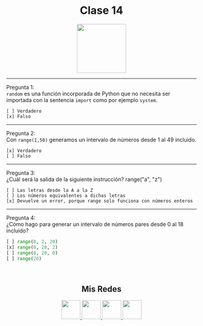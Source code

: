 <h1 align="center">Clase 14</h1>

<p align="center">
<img height=130px src="https://i.ibb.co/BL0pJF8/Polo.png"/>
</p>

-----------------------------------------------------------
Pregunta 1: <br>
```random``` es una función incorporada de Python que no necesita ser importada con la sentencia ```import``` como por ejemplo ```system```.
```
[ ] Verdadero
[x] Falso
```
-----------------------------------------------------------
Pregunta 2: <br>
Con ```range(1,50)``` generamos un intervalo de números desde 1 al 49 incluido.
```
[x] Verdadero
[ ] Falso
```
-----------------------------------------------------------

Pregunta 3: <br>
¿Cuál será la salida de la siguiente instrucción?
range("a", "z")
```
[ ] Las letras desde la A a la Z
[ ] Los números equivalentes a dichas letras
[x] Devuelve un error, porque range solo funciona con números enteros
```
-----------------------------------------------------------
Pregunta 4: <br>
¿Cómo hago para generar un intervalo de números pares desde 0 al 18 incluido?
```python
[ ] range(0, 2, 20)
[x] range(0, 20, 2)
[ ] range(0, 20, 0)
[ ] range(20)
```

<br>
<center>

<h2 align="center"> Mis Redes </h2>
<p  align="center">
<a href="https://www.linkedin.com/in/facundo-n-dubois-08b251184/" target="_blank">
  <img src="https://i.ibb.co/7VZQrXx/link.png" height=50px>
</a>
<a href="https://www.instagram.com/duboisfacu/" target="_blank">
  <img src="https://i.ibb.co/stNqbkw/ig.png" height=50px>
</a>
<a href="https://www.reddit.com/user/Stackden" target="_blank">
<img src="https://i.ibb.co/4T7YM0V/reddit.png" height=50px>
</a>
<a href="https://twitter.com/duboisfacu" target="_blank">
<img src="https://i.ibb.co/PxrxjS2/twitter.png" height=50px>
</a>
  </p>
</center>